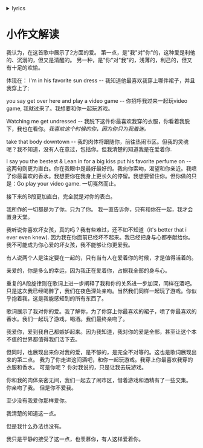 
<details>
	<summary>lyrics</summary>
	
	Swinging in the backyard
	
	Pull up in your fast car whistling my name
	
	Open up a beer
	
	And you say get over here and play a video game
	
	I'm in his favorite sun dress
	
	Watching me get undressed take that body downtown
	
	I say you the bestest
	
	Lean in for a big kiss put his favorite perfume on
	
	Go play your video game
	
	It's you, it's you, it's all for you
	
	Everything I do
	
	I tell you all the time
	
	Heaven is a place on earth with you
	
	Tell me all the things you want to do
	
	I heard that you like the bad girls honey, is that true?
	
	It's better than I ever even knew
	
	They say that the world was built for two
	
	Only worth living if somebody is loving you
	
	Baby now you do
	
	Singing in the old bars
	
	Swinging with the old stars
	
	Living for the fame
	
	Kissing in the blue dark
	
	Playing pool and wild darts
	
	Video games
	
	He holds me in his big arms
	
	Drunk and I am seeing stars
	
	This is all I think of
	
	Watching all our friends fall
	
	In and out of Old Paul's
	
	This is my idea of fun
	
	Playing video games
	
	It's you, it's you, it's all for you
	
	Everything I do
	
	I tell you all the time
	
	Heaven is a place on earth with you
	
	Tell me all the things you want to do
	
	I heard that you like the bad girls honey, is that true?
	
	It's better than I ever even knew
	
	They say that the world was built for two
	
	Only worth living if somebody is loving you
	
	Baby now you do (Now you do)
	
	It's you, it's you, it's all for you
	
	Everything I do
	
	I tell you all the time
	
	Heaven is a place on earth with you
	
	Tell me all the things you want to do
	
	I heard that you like the bad girls honey, is that true?
	
	It's better than I ever even knew
	
	They say that the world was built for two
	
	Only worth living if somebody is loving you
	
	Baby now you do (Now you do)
	
	Now you do (Now you do) 
</details>


# 小作文解读
我认为，在这首歌中展示了2方面的爱。 
第一点，是"我"对"你"的，这种爱是利他的、沉溺的，但又是清醒的。
另一种，是"你"对"我"的，浅薄的，利己的，但又有十足的欢愉。

体现在： 
I'm in his favorite sun dress -- 我知道他最喜欢我穿上哪件裙子，并且我穿上了;

you say get over here and play a video game -- 你招呼我过来一起玩video game, 我就过来了。我想要和你一起玩游戏。 

Watching me get undressed -- 我脱下这件你最喜欢我穿的衣服，你看着我脱下，我也在看你。*我喜欢这个时候的你，因为你只为我着迷。* 

take that body downtown -- 我的肉体将跟随你，前往热闹市区。但我的灵魂呢？我不知道，没有人在意过，包括你。但我清楚的知道我是在爱着你. 

I say you the bestest & Lean in for a big kiss put his favorite perfume on -- 这两句则更为直白。你在我眼中是最好最好的。我向你索吻，渴望和你亲近。我喷了你最喜欢的香水。我想要你在我身上更长久的停留。我想要留住你。但你做的只是：Go play your video game. 一切戛然而止。 


接下来的B段更加直白，完全就是对你的表白。 

我所作的一切都是为了你。只为了你。 我一直告诉你，只有和你在一起，我才会置身天堂。 

我听说你喜欢坏女孩，真的吗？我有些难过，还不如不知道（it's better that i ever even knew). 因为我在你面前已经坏不起来。我已经把身与心都奉献给你。我不可能成为你心爱的坏女孩，我不能够让你更爱我。 

有人说两个人是注定要在一起的，只有当有人在爱着你的时候，才是值得活着的。 

亲爱的，你是多么的幸运，因为我正在爱着你，占据我全部的身与心。 


重复的A段旋律则在歌词上进一步阐释了我和你的关系进一步加深，同样在酒吧。只是这次我已经喝醉了，我们在夜色深处亲吻。当然我们同样一起玩了游戏。你似乎抱着我，这是我能感知到的所有东西了。 

歌词展示了我对你的爱。我了解你，为了你穿上你最喜欢的裙子，喷了你最喜欢的香水。我们一起玩了游戏，喝酒。我们最终亲吻了。

我爱你，爱到我自己都嫉妒起来。因为我知道，我对你的爱是全部，甚至让这个本不值的世界都值得我们活下去。 


但同时，也展现出来你对我的爱，是不够的，是完全不对等的。这也是歌词展现出来的第二点。 
我为了你走进这间酒吧，和你一起玩游戏。我穿上你最喜欢我穿的衣服和香水。 可是你呢？ 
你对我说的，只是让我去玩游戏。 

你和我的肉体亲密无间，我们一起去了闹市区，借着游戏和酒精有了一些交集。 你亲吻了我。
但是你不爱我。 

至少没有我爱你那样爱你。 

我清楚的知道这一点。 

但是我什么办法也没有。

我只是平静的接受了这一点，也羡慕你，有人这样爱着你。

